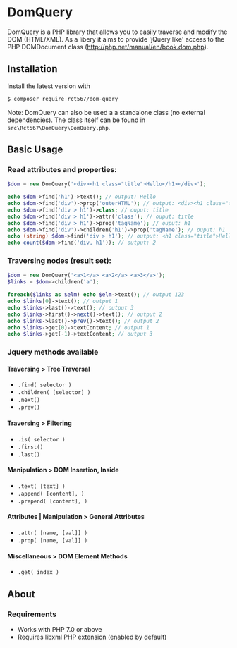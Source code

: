 # DomQuery


DomQuery is a PHP library that allows you to easily traverse and modify the DOM (HTML/XML). As a libery it aims to
provide 'jQuery like' access to the PHP DOMDocument class (http://php.net/manual/en/book.dom.php).  

## Installation

Install the latest version with

```bash
$ composer require rct567/dom-query
```

Note: DomQuery can also be used a a standalone class (no external dependencies). The class itself can be found in `src\Rct567\DomQuery\DomQuery.php`. 

## Basic Usage

### Read attributes and properties:

``` php
$dom = new DomQuery('<div><h1 class="title">Hello</h1></div>');

echo $dom->find('h1')->text(); // output: Hello
echo $dom->find('div')->prop('outerHTML'); // output: <div><h1 class="title">Hello</h1></div>
echo $dom->find('div > h1')->class; // ouput: title
echo $dom->find('div > h1')->attr('class'); // ouput: title
echo $dom->find('div > h1')->prop('tagName'); // ouput: h1
echo $dom->find('div')->children('h1')->prop('tagName'); // ouput: h1
echo (string) $dom->find('div > h1'); // output: <h1 class="title">Hello</h1>
echo count($dom->find('div, h1')); // output: 2
```

### Traversing nodes (result set):

``` php
$dom = new DomQuery('<a>1</a> <a>2</a> <a>3</a>');
$links = $dom->children('a');

foreach($links as $elm) echo $elm->text(); // output 123
echo $links[0]->text(); // output 1
echo $links->last()->text(); // output 3
echo $links->first()->next()->text(); // output 2
echo $links->last()->prev()->text(); // output 2
echo $links->get(0)->textContent; // output 1
echo $links->get(-1)->textContent; // output 3
```

### Jquery methods available

#### Traversing > Tree Traversal

- `.find( selector )`
- `.children( [selector] )`
- `.next()`
- `.prev()`

 #### Traversing > Filtering

- `.is( selector )`
- `.first()`
- `.last()`

 #### Manipulation > DOM Insertion, Inside

- `.text( [text] )`
- `.append( [content], )`
- `.prepend( [content], )`

 #### Attributes | Manipulation > General Attributes

- `.attr( [name, [val]] )`
- `.prop( [name, [val]] )`

 #### Miscellaneous > DOM Element Methods

- `.get( index )`

## About

### Requirements

- Works with PHP 7.0 or above 
- Requires libxml PHP extension (enabled by default)
